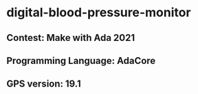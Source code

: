 # digital-blood-pressure-monitor
## Contest: Make with Ada 2021  
## Programming Language: AdaCore 
## GPS version: 19.1 
 
